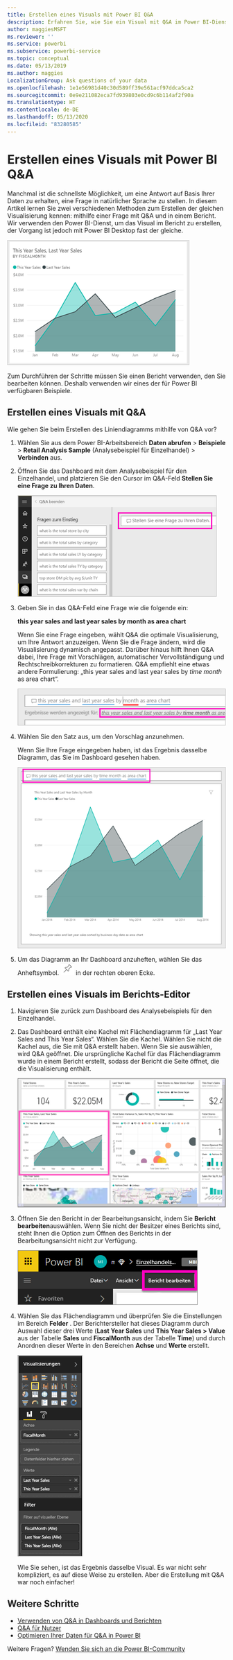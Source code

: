 ```yaml
---
title: Erstellen eines Visuals mit Power BI Q&A
description: Erfahren Sie, wie Sie ein Visual mit Q&A im Power BI-Dienst mit dem Analysebeispiel für den Einzelhandel erstellen.
author: maggiesMSFT
ms.reviewer: ''
ms.service: powerbi
ms.subservice: powerbi-service
ms.topic: conceptual
ms.date: 05/13/2019
ms.author: maggies
LocalizationGroup: Ask questions of your data
ms.openlocfilehash: 1e1e56981d40c30d589ff39e561acf97ddca5ca2
ms.sourcegitcommit: 0e9e211082eca7fd939803e0cd9c6b114af2f90a
ms.translationtype: HT
ms.contentlocale: de-DE
ms.lasthandoff: 05/13/2020
ms.locfileid: "83280585"
---
```

# <a name="create-a-visual-with-power-bi-qa"></a>Erstellen eines Visuals mit Power BI Q&A

Manchmal ist die schnellste Möglichkeit, um eine Antwort auf Basis Ihrer Daten zu erhalten, eine Frage in natürlicher Sprache zu stellen.  In diesem Artikel lernen Sie zwei verschiedenen Methoden zum Erstellen der gleichen Visualisierung kennen: mithilfe einer Frage mit Q&A und in einem Bericht. Wir verwenden den Power BI-Dienst, um das Visual im Bericht zu erstellen, der Vorgang ist jedoch mit Power BI Desktop fast der gleiche.

![Ausgefülltes Power BI-Diagramm](media/power-bi-visualization-introduction-to-q-and-a/power-bi-qna-create-visual.png)

Zum Durchführen der Schritte müssen Sie einen Bericht verwenden, den Sie bearbeiten können. Deshalb verwenden wir eines der für Power BI verfügbaren Beispiele.

## <a name="create-a-visual-with-qa"></a>Erstellen eines Visuals mit Q&A

Wie gehen Sie beim Erstellen des Liniendiagramms mithilfe von Q&A vor?

1. Wählen Sie aus dem Power BI-Arbeitsbereich **Daten abrufen** \> **Beispiele** \> **Retail Analysis Sample** (Analysebeispiel für Einzelhandel) > **Verbinden** aus.

1. Öffnen Sie das Dashboard mit dem Analysebeispiel für den Einzelhandel, und platzieren Sie den Cursor im Q&A-Feld **Stellen Sie eine Frage zu Ihren Daten**.

    ![Platzieren des Cursors im Q&A-Feld](media/power-bi-visualization-introduction-to-q-and-a/power-bi-qna-cursor-in-qna-box.png)

2. Geben Sie in das Q&A-Feld eine Frage wie die folgende ein:
   
    **this year sales and last year sales by month as area chart**
   
    Wenn Sie eine Frage eingeben, wählt Q&A die optimale Visualisierung, um Ihre Antwort anzuzeigen. Wenn Sie die Frage ändern, wird die Visualisierung dynamisch angepasst. Darüber hinaus hilft Ihnen Q&A dabei, Ihre Frage mit Vorschlägen, automatischer Vervollständigung und Rechtschreibkorrekturen zu formatieren. Q&A empfiehlt eine etwas andere Formulierung: „this year sales and last year sales by *time month* as area chart“.  

    ![Von Q&A korrigierte Formulierung](media/power-bi-visualization-introduction-to-q-and-a/power-bi-qna-corrected-create-filled-chart.png)

4. Wählen Sie den Satz aus, um den Vorschlag anzunehmen. 
   
   Wenn Sie Ihre Frage eingegeben haben, ist das Ergebnis dasselbe Diagramm, das Sie im Dashboard gesehen haben.
   
   ![Von Q&A ausgefülltes Flächendiagramm](media/power-bi-visualization-introduction-to-q-and-a/power-bi-qna-create-filled-chart.png)

4. Um das Diagramm an Ihr Dashboard anzuheften, wählen Sie das Anheftsymbol. ![Anheften-Symbol](media/power-bi-visualization-introduction-to-q-and-a/pinnooutline.png) in der rechten oberen Ecke.

## <a name="create-a-visual-in-the-report-editor"></a>Erstellen eines Visuals im Berichts-Editor

1. Navigieren Sie zurück zum Dashboard des Analysebeispiels für den Einzelhandel.
   
2. Das Dashboard enthält eine Kachel mit Flächendiagramm für „Last Year Sales and This Year Sales“.  Wählen Sie die Kachel. Wählen Sie nicht die Kachel aus, die Sie mit Q&A erstellt haben. Wenn Sie sie auswählen, wird Q&A geöffnet. Die ursprüngliche Kachel für das Flächendiagramm wurde in einem Bericht erstellt, sodass der Bericht die Seite öffnet, die die Visualisierung enthält.

    ![Retail Analysis Sample-Dashboard](media/power-bi-visualization-introduction-to-q-and-a/power-bi-dashboard.png)

1. Öffnen Sie den Bericht in der Bearbeitungsansicht, indem Sie **Bericht bearbeiten**auswählen.  Wenn Sie nicht der Besitzer eines Berichts sind, steht Ihnen die Option zum Öffnen des Berichts in der Bearbeitungsansicht nicht zur Verfügung.
   
    ![Schaltfläche „ Bericht bearbeiten“](media/power-bi-visualization-introduction-to-q-and-a/power-bi-edit-report.png)
4. Wählen Sie das Flächendiagramm und überprüfen Sie die Einstellungen im Bereich **Felder** .  Der Berichtersteller hat dieses Diagramm durch Auswahl dieser drei Werte (**Last Year Sales** und **This Year Sales > Value** aus der Tabelle **Sales** und **FiscalMonth** aus der Tabelle **Time**) und durch Anordnen dieser Werte in den Bereichen **Achse** und **Werte** erstellt.
   
    ![Bereich „Visualisierungen“](media/power-bi-visualization-introduction-to-q-and-a/gnatutorial_3-new.png)

    Wie Sie sehen, ist das Ergebnis dasselbe Visual. Es war nicht sehr kompliziert, es auf diese Weise zu erstellen. Aber die Erstellung mit Q&A war noch einfacher!

## <a name="next-steps"></a>Weitere Schritte

- [Verwenden von Q&A in Dashboards und Berichten](power-bi-tutorial-q-and-a.md)  
- [Q&A für Nutzer](../consumer/end-user-q-and-a.md)
- [Optimieren Ihrer Daten für Q&amp;A in Power BI](service-prepare-data-for-q-and-a.md)

Weitere Fragen? [Wenden Sie sich an die Power BI-Community](https://community.powerbi.com/)
